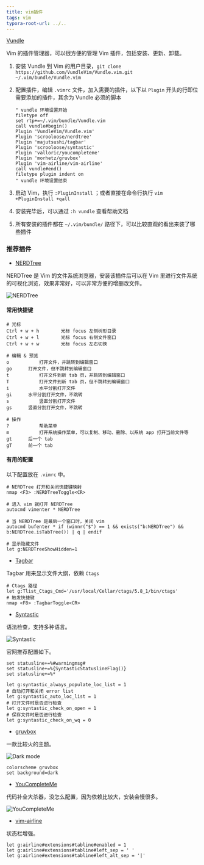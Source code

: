 ```yaml
---
title: vim插件
tags: vim
typora-root-url: ../..
---
```


[Vundle](http://github.com/VundleVim/Vundle.vim)

Vim 的插件管理器，可以很方便的管理 Vim 插件，包括安装、更新、卸载。

1. 安装 Vundle 到 Vim 的用户目录，`git clone https://github.com/VundleVim/Vundle.vim.git ~/.vim/bundle/Vundle.vim`

2. 配置插件，编辑 `.vimrc` 文件，加入需要的插件，以下以 `Plugin` 开头的行即位需要添加的插件，其余为 Vundle 必须的脚本

   ```shell
   " vundle 环境设置开始
   filetype off
   set rtp+=~/.vim/bundle/Vundle.vim
   call vundle#begin()
   Plugin 'VundleVim/Vundle.vim'
   Plugin 'scrooloose/nerdtree'
   Plugin 'majutsushi/tagbar'
   Plugin 'scrooloose/syntastic'
   Plugin 'valloric/youcompleteme'
   Plugin 'morhetz/gruvbox'
   Plugin 'vim-airline/vim-airline'
   call vundle#end()
   filetype plugin indent on
   " vundle 环境设置结束
   ```

3. 启动 Vim，执行 `:PluginInstall` ；或者直接在命令行执行 `vim +PluginInstall +qall`

4. 安装完毕后，可以通过 `:h vundle` 查看帮助文档

5. 所有安装的插件都在 `~/.vim/bundle/` 路径下，可以比较直观的看出来装了哪些插件



### 推荐插件

- [NERDTree](https://github.com/preservim/nerdtree)

NERDTree 是 Vim 的文件系统浏览器，安装该插件后可以在 Vim 里进行文件系统的可视化浏览，效果非常好，可以非常方便的增删改文件。

![NERDTree](https://github.com/preservim/nerdtree/raw/master/screenshot.png)

#### 常用快捷键

```shell
# 光标
Ctrl + w + h		光标 focus 左侧树形目录
Ctrl + w + l		光标 focus 右侧文件窗口
Ctrl + w + w		光标 focus 左右切换

# 编辑 & 预览
o			打开文件，并跳转到编辑窗口
go		打开文件，但不跳转到编辑窗口
t			打开文件到新 tab 页，并跳转到编辑窗口
T			打开文件到新 tab 页，但不跳转到编辑窗口
i			水平分割打开文件
gi		水平分割打开文件，不跳转
s			竖直分割打开文件
gs		竖直分割打开文件，不跳转

# 操作
?			帮助菜单
m			打开系统操作菜单，可以复制、移动、删除、以系统 app 打开当前文件等
gt		后一个 tab
gT		前一个 tab
```

#### 有用的配置

以下配置放在 `.vimrc` 中。

```shell
# NERDTree 打开和关闭快捷键映射
nmap <F3> :NERDTreeToggle<CR>

# 进入 vim 就打开 NERDTree
autocmd vimenter * NERDTree

# 当 NERDTree 是最后一个窗口时，关闭 vim
autocmd bufenter * if (winnr("$") == 1 && exists("b:NERDTree") && b:NERDTree.isTabTree()) | q | endif

# 显示隐藏文件
let g:NERDTreeShowHidden=1
```



- [Tagbar](https://github.com/preservim/tagbar)

Tagbar 用来显示文件大纲，依赖 `Ctags` 

```shell
# Ctags 路径
let g:Tlist_Ctags_Cmd='/usr/local/Cellar/ctags/5.8_1/bin/ctags'
# 触发快捷键
nmap <F8> :TagbarToggle<CR>
```



- [Syntastic](https://github.com/vim-syntastic/syntastic)

语法检查，支持多种语言。

![Syntastic](https://github.com/vim-syntastic/syntastic/raw/master/_assets/screenshot_1.png)

官网推荐配置如下。

```shell
set statusline+=%#warningmsg#
set statusline+=%{SyntasticStatuslineFlag()}
set statusline+=%*

let g:syntastic_always_populate_loc_list = 1
# 自动打开和关闭 error list
let g:syntastic_auto_loc_list = 1
# 打开文件时是否进行检查
let g:syntastic_check_on_open = 1
# 保存文件时是否进行检查
let g:syntastic_check_on_wq = 0
```



- [gruvbox](https://github.com/morhetz/gruvbox)

一款比较火的主题。

![Dark mode](https://camo.githubusercontent.com/a05028ef4dae5865098c508fc9f686b211f510198f07e6a5636734dbac618b30/687474703a2f2f692e696d6775722e636f6d2f476b496c38466e2e706e67)

```shell
colorscheme gruvbox
set background=dark
```



- [YouCompleteMe](https://github.com/ycm-core/YouCompleteMe)

代码补全大杀器，没怎么配置，因为依赖比较大，安装会慢很多。

![YouCompleteMe](https://camo.githubusercontent.com/3b874ea8b78bd8264d63ff63a60f0b777e790d880e175f7277e9a34b2139c618/68747470733a2f2f692e696d6775722e636f6d2f304f50346f6f642e676966)



- [vim-airline](https://github.com/vim-airline/vim-airline)

状态栏增强。

```shell
let g:airline#extensions#tabline#enabled = 1
let g:airline#extensions#tabline#left_sep = ' '
let g:airline#extensions#tabline#left_alt_sep = '|'
```

